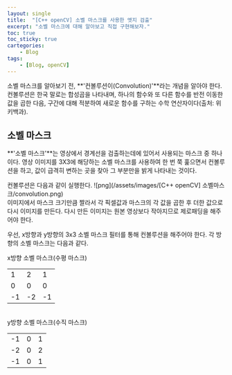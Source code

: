 ```yaml
---
layout: single
title:  "[C++ openCV] 소벨 마스크를 사용한 엣지 검출"
excerpt: "소벨 마스크에 대해 알아보고 직접 구현해보자."
toc: true
toc_sticky: true
cartegories:
    - Blog
tags:
    - [Blog, openCV]
---
```

소벨 마스크를 알아보기 전, **'컨볼루션이(Convolution)'**라는 개념을 알아야 한다. 컨볼루션은 한국 말로는 합성곱을 나타내며, 하나의 함수와 또 다른 함수를 반전 이동한 값을 곱한 다음, 구간에 대해 적분하여 새로운 함수를 구하는 수학 연산자이다(출처: 위키백과).

## 소벨 마스크
**'소벨 마스크'**는 영상에서 경계선을 검출하는데에 있어서 사용되는 마스크 중 하나이다. 영상 이미지를 3X3에 해당하는 소벨 마스크를 사용하여 한 번 쭉 훑으면서 컨볼루션을 하고, 값이 급격히 변하는 곳을 찾아 그 부분만을 밝게 나타내는 것이다. 

컨볼루션은 다음과 같이 실행한다.
![png](/assets/images/[C++ openCV] 소벨마스크/convolution.png)
<br>
이미지에서 마스크 크기만큼 짤라서 각 픽셀값과 마스크의 각 값을 곱한 후 더한 값으로 다시 이미지를 만든다. 다시 만든 이미지는 원본 영상보다 작아지므로 제로패딩을 해주어야 한다.

우선, x방향과 y방향의 3x3 소벨 마스크 필터를 통해 컨볼루션을 해주어야 한다. 각 방향의 소벨 마스크는 다음과 같다.<br>  

x방향 소벨 마스크(수평 마스크)
<table border="0">
    <tr>
        <td>1</td><td>2</td><td>1</td>
    </tr>
    <tr>
        <td>0</td><td>0</td><td>0</td>
    </tr>
    <tr>
        <td>-1</td><td>-2</td><td>-1</td>
    </tr>
</table><br>  
y방향 소벨 마스크(수직 마스크)
<table border="0">
    <tr>
        <td>-1</td><td>0</td><td>1</td>
    </tr>
    <tr>
        <td>-2</td><td>0</td><td>2</td>
    </tr>
    <tr>
        <td>-1</td><td>0</td><td>1</td>
    </tr>
</table>